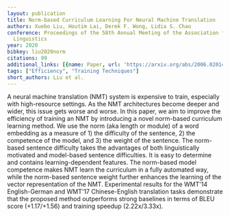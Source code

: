 ```yaml
---
layout: publication
title: Norm-based Curriculum Learning For Neural Machine Translation
authors: Xuebo Liu, Houtim Lai, Derek F. Wong, Lidia S. Chao
conference: Proceedings of the 58th Annual Meeting of the Association for Computational
  Linguistics
year: 2020
bibkey: liu2020norm
citations: 99
additional_links: [{name: Paper, url: 'https://arxiv.org/abs/2006.02014'}]
tags: ["Efficiency", "Training Techniques"]
short_authors: Liu et al.
---
```

A neural machine translation (NMT) system is expensive to train, especially
with high-resource settings. As the NMT architectures become deeper and wider,
this issue gets worse and worse. In this paper, we aim to improve the
efficiency of training an NMT by introducing a novel norm-based curriculum
learning method. We use the norm (aka length or module) of a word embedding as
a measure of 1) the difficulty of the sentence, 2) the competence of the model,
and 3) the weight of the sentence. The norm-based sentence difficulty takes the
advantages of both linguistically motivated and model-based sentence
difficulties. It is easy to determine and contains learning-dependent features.
The norm-based model competence makes NMT learn the curriculum in a fully
automated way, while the norm-based sentence weight further enhances the
learning of the vector representation of the NMT. Experimental results for the
WMT'14 English-German and WMT'17 Chinese-English translation tasks demonstrate
that the proposed method outperforms strong baselines in terms of BLEU score
(+1.17/+1.56) and training speedup (2.22x/3.33x).